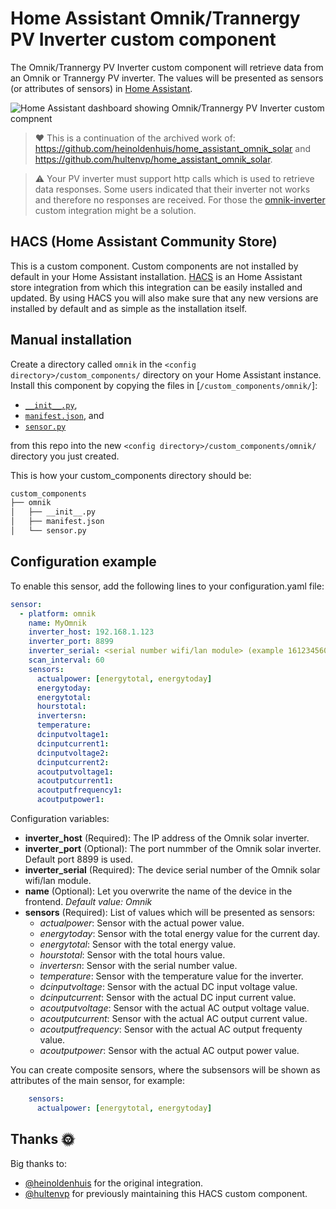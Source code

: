 # Home Assistant Omnik/Trannergy PV Inverter custom component

The Omnik/Trannergy PV Inverter custom component will retrieve data from an Omnik or Trannergy PV inverter.
The values will be presented as sensors (or attributes of sensors) in [Home Assistant](https://home-assistant.io/).

![Home Assistant dashboard showing Omnik/Trannergy PV Inverter custom compnent](https://raw.githubusercontent.com/josh-sanders/home_assistant_omnik_solar/master/images/omnik_sensor_ui.png)

> ❤️ This is a continuation of the archived work of: https://github.com/heinoldenhuis/home_assistant_omnik_solar and https://github.com/hultenvp/home_assistant_omnik_solar.

> ⚠️  Your PV inverter must support http calls which is used to retrieve data responses.
Some users indicated that their inverter not works and therefore no responses are received. For those the [omnik-inverter](https://github.com/robbinjanssen/home-assistant-omnik-inverter) custom integration might be a solution.

## HACS (Home Assistant Community Store)

This is a custom component. Custom components are not installed by default in your Home Assistant installation.
[HACS](https://custom-components.github.io/hacs/) is an Home Assistant store integration from which this integration can be easily installed and updated.
By using HACS you will also make sure that any new versions are installed by default and as simple as the installation itself.

## Manual installation

Create a directory called `omnik` in the `<config directory>/custom_components/` directory on your Home Assistant instance.
Install this component by copying the files in [`/custom_components/omnik/`]:

* [`__init__.py`](https://raw.githubusercontent.com/josh-sanders/home_assistant_omnik_solar/master/custom_components/omnik/__init__.py),
* [`manifest.json`](https://raw.githubusercontent.com/josh-sanders/home_assistant_omnik_solar/master/custom_components/omnik/manifest.json), and
* [`sensor.py`](https://raw.githubusercontent.com/josh-sanders/home_assistant_omnik_solar/master/custom_components/omnik/sensor.py)

from this repo into the new `<config directory>/custom_components/omnik/` directory you just created.

This is how your custom_components directory should be:

```bash
custom_components
├── omnik
│   ├── __init__.py
│   ├── manifest.json
│   └── sensor.py
```

## Configuration example

To enable this sensor, add the following lines to your configuration.yaml file:

``` YAML
sensor:
  - platform: omnik
    name: MyOmnik
    inverter_host: 192.168.1.123
    inverter_port: 8899
    inverter_serial: <serial number wifi/lan module> (example 1612345603)
    scan_interval: 60
    sensors:
      actualpower: [energytotal, energytoday]
      energytoday:
      energytotal:
      hourstotal:
      invertersn:
      temperature:
      dcinputvoltage1:
      dcinputcurrent1:
      dcinputvoltage2:
      dcinputcurrent2:
      acoutputvoltage1:
      acoutputcurrent1:
      acoutputfrequency1:
      acoutputpower1:
```

Configuration variables:

* **inverter_host** (Required): The IP address of the Omnik solar inverter.
* **inverter_port** (Optional): The port nummber of the Omnik solar inverter. Default port 8899 is used.
* **inverter_serial** (Required): The device serial number of the Omnik solar wifi/lan module.
* **name** (Optional): Let you overwrite the name of the device in the frontend. *Default value: Omnik*
* **sensors** (Required): List of values which will be presented as sensors:
  * *actualpower*: Sensor with the actual power value.
  * *energytoday*: Sensor with the total energy value for the current day.
  * *energytotal*: Sensor with the total energy value.
  * *hourstotal*: Sensor with the total hours value.
  * *invertersn*: Sensor with the serial number value.
  * *temperature*: Sensor with the temperature value for the inverter.
  * *dcinputvoltage*: Sensor with the actual DC input voltage value.
  * *dcinputcurrent*: Sensor with the actual DC input current value.
  * *acoutputvoltage*: Sensor with the actual AC output voltage value.
  * *acoutputcurrent*: Sensor with the actual AC output current value.
  * *acoutputfrequency*: Sensor with the actual AC output frequenty value.
  * *acoutputpower*: Sensor with the actual AC output power value.

You can create composite sensors, where the subsensors will be shown as attributes of the main sensor, for example:

``` YAML
    sensors:
      actualpower: [energytotal, energytoday]
```

## Thanks 🌞

Big thanks to:

* [@heinoldenhuis](https://github.com/heinoldenhuis) for the original integration.
* [@hultenvp](https://github.com/hultenvp) for previously maintaining this HACS custom component.
